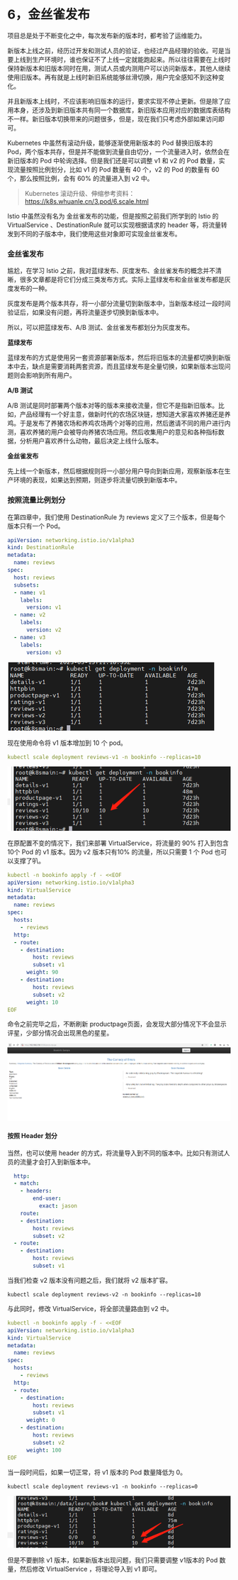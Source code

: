 # 6，金丝雀发布

项目总是处于不断变化之中，每次发布新的版本时，都考验了运维能力。

新版本上线之前，经历过开发和测试人员的验证，也经过产品经理的验收。可是当要上线到生产环境时，谁也保证不了上线一定就能跑起来。所以往往需要在上线时保持新版本和旧版本同时在用，测试人员或内测用户可以访问新版本，其他人继续使用旧版本。再有就是上线时新旧系统能够丝滑切换，用户完全感知不到这种变化。

并且新版本上线时，不应该影响旧版本的运行，要求实现不停止更新。但是除了应用本身，还涉及到新旧版本共有同一个数据库，新旧版本应用对应的数据库表结构不一样。新旧版本切换带来的问题很多，但是，现在我们只考虑外部如果访问即可。



Kubernetes 中虽然有滚动升级，能够逐渐使用新版本的 Pod 替换旧版本的 Pod，两个版本共存，但是并不能做到流量自由切分，一个流量进入时，依然会在新旧版本的 Pod 中轮询选择。但是我们还是可以调整 v1 和 v2 的 Pod 数量，实现流量按照比例划分，比如 v1 的 Pod 数量有 40 个，v2 的 Pod 的数量有 60 个，那么按照比例，会有 60% 的流量进入到 v2 中。

> Kubernetes 滚动升级、伸缩参考资料：https://k8s.whuanle.cn/3.pod/6.scale.html



Istio 中虽然没有名为 金丝雀发布的功能，但是按照之前我们所学到的 Istio 的 VirtualService 、DestinationRule 就可以实现根据请求的 header 等，将流量转发到不同的子版本中，我们使用这些对象即可实现金丝雀发布。



### 金丝雀发布

尴尬，在学习 Istio 之前，我对蓝绿发布、灰度发布、金丝雀发布的概念并不清晰，很多文章都是将它们分成三类发布方式。实际上蓝绿发布和金丝雀发布都是灰度发布的一种。

灰度发布是两个版本共存，将一小部分流量切到新版本中，当新版本经过一段时间验证后，如果没有问题，再将流量逐步切换到新版本中。

所以，可以把蓝绿发布、A/B 测试、金丝雀发布都划分为灰度发布。



**蓝绿发布**

蓝绿发布的方式是使用另一套资源部署新版本，然后将旧版本的流量都切换到新版本中去，缺点是需要消耗两套资源，而且蓝绿发布是全量切换，如果新版本出现问题则会影响到所有用户。



**A/B 测试**

A/B 测试是同时部署两个版本对等的版本来接收流量，但它不是指新旧版本。比如，产品经理有一个好主意，做新时代的农场区块链，想知道大家喜欢养猪还是养鸡。于是发布了养猪农场和养鸡农场两个对等的应用，然后邀请不同的用户进行内测，喜欢养猪的用户会被导向养猪农场应用。然后收集用户的意见和各种指标数据，分析用户喜欢养什么动物，最后决定上线什么版本。



**金丝雀发布**

先上线一个新版本，然后根据规则将一小部分用户导向到新应用，观察新版本在生产环境的表现，如果达到预期，则逐步将流量切换到新版本中。





### 按照流量比例划分

在第四章中，我们使用 DestinationRule 为 reviews 定义了三个版本，但是每个版本只有一个 Pod。

```yaml
apiVersion: networking.istio.io/v1alpha3
kind: DestinationRule
metadata:
  name: reviews
spec:
  host: reviews
  subsets:
  - name: v1
    labels:
      version: v1
  - name: v2
    labels:
      version: v2
  - name: v3
    labels:
      version: v3
```

![image-20230515200651788](images/image-20230515200651788.png)

现在使用命令将 v1 版本增加到 10 个 pod。

```yaml
kubectl scale deployment reviews-v1 -n bookinfo --replicas=10
```

![1684152463851](images/1684152463851.png)



在原配置不变的情况下，我们来部署 VirtualService，将流量的 90% 打入到包含 10个 Pod 的 v1 版本。因为 v2 版本只有10% 的流量，所以只需要 1 个 Pod 也可以支撑了叭。

```yaml
kubectl -n bookinfo apply -f - <<EOF
apiVersion: networking.istio.io/v1alpha3
kind: VirtualService
metadata:
  name: reviews
spec:
  hosts:
    - reviews
  http:  
  - route:  
    - destination:  
        host: reviews
        subset: v1  
      weight: 90  
    - destination:  
        host: reviews
        subset: v2  
      weight: 10  
EOF
```



命令之前完毕之后，不断刷新 productpage页面，会发现大部分情况下不会显示评星，少部分情况会出现黑色的星星。

![image-20230515202826614](images/image-20230515202826614.png)

#### 按照 Header 划分

当然，也可以使用 header 的方式，将流量导入到不同的版本中。比如只有测试人员的流量才会打入到新版本中。

```yaml
  http:
  - match:
    - headers:
        end-user:
          exact: jason
    route:
    - destination:
        host: reviews
        subset: v2
  - route:
    - destination:
        host: reviews
        subset: v1
```



当我们检查 v2 版本没有问题之后，我们就将 v2 版本扩容。

```
kubectl scale deployment reviews-v2 -n bookinfo --replicas=10
```





与此同时，修改 VirtualService，将全部流量路由到 v2 中。

```yaml
kubectl -n bookinfo apply -f - <<EOF
apiVersion: networking.istio.io/v1alpha3
kind: VirtualService
metadata:
  name: reviews
spec:
  hosts:
    - reviews
  http:  
  - route:  
    - destination:  
        host: reviews
        subset: v1  
      weight: 0  
    - destination:  
        host: reviews
        subset: v2  
      weight: 100  
EOF
```



当一段时间后，如果一切正常，将 v1 版本的 Pod 数量降低为 0。

```
kubectl scale deployment reviews-v1 -n bookinfo --replicas=0
```

![1684154086502](images/1684154086502.png)

但是不要删除  v1 版本，如果新版本出现问题，我们只需要调整 v1版本的 Pod 数量，然后修改 VirtualService ，将理论导入到 v1 即可。
